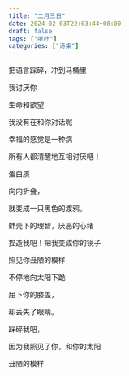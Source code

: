 ```yaml
---
title: "二月三日"
date: 2024-02-03T22:03:44+08:00
draft: false
tags: ["呕吐"]
categories: ["诗集"]
---
```


把语言踩碎，冲到马桶里

我讨厌你

生命和欲望

我没有在和你对话呢

幸福的感觉是一种病

所有人都清醒地互相讨厌吧！

蛋白质

向内折叠，

就变成一只黑色的渡鸦。

蚌壳下的理智，厌恶的心绪

捏造我吧！把我变成你的镜子

照见你丑陋的模样

不停地向太阳下跪

屈下你的膝盖，

却丢失了眼睛。

踩碎我吧，

因为我照见了你，和你的太阳

丑陋的模样


